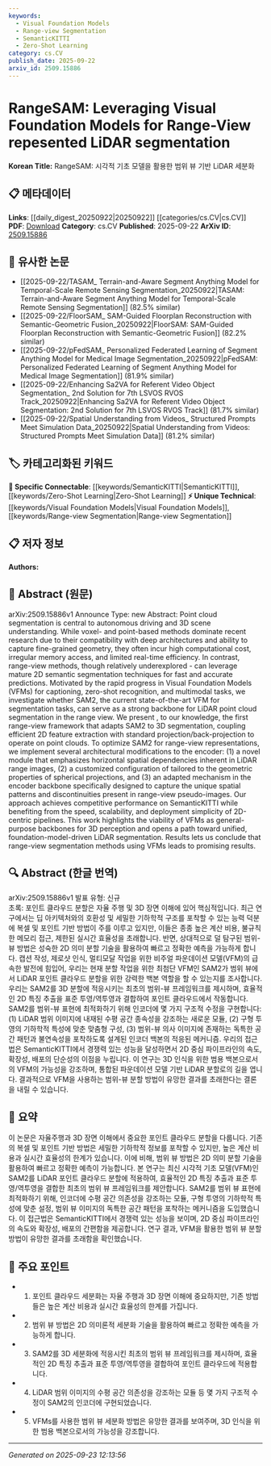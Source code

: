 ```yaml
---
keywords:
  - Visual Foundation Models
  - Range-view Segmentation
  - SemanticKITTI
  - Zero-Shot Learning
category: cs.CV
publish_date: 2025-09-22
arxiv_id: 2509.15886
---
```


<!-- KEYWORD_LINKING_METADATA:
{
  "processed_timestamp": "2025-09-23T12:13:56.694126",
  "vocabulary_version": "1.0",
  "selected_keywords": [
    "Visual Foundation Models",
    "Range-view Segmentation",
    "SemanticKITTI",
    "Zero-Shot Learning"
  ],
  "rejected_keywords": [],
  "similarity_scores": {
    "Visual Foundation Models": 0.78,
    "Range-view Segmentation": 0.7,
    "SemanticKITTI": 0.75,
    "Zero-Shot Learning": 0.82
  },
  "extraction_method": "AI_prompt_based",
  "budget_applied": true,
  "candidates_json": {
    "candidates": [
      {
        "surface": "Visual Foundation Models",
        "canonical": "Visual Foundation Models",
        "aliases": [
          "VFMs"
        ],
        "category": "unique_technical",
        "rationale": "VFMs are central to the paper's approach and represent a novel application in LiDAR segmentation.",
        "novelty_score": 0.85,
        "connectivity_score": 0.72,
        "specificity_score": 0.88,
        "link_intent_score": 0.78
      },
      {
        "surface": "Range-view segmentation",
        "canonical": "Range-view Segmentation",
        "aliases": [
          "Range-view LiDAR Segmentation"
        ],
        "category": "unique_technical",
        "rationale": "This is a specific method explored in the paper, linking LiDAR data with segmentation techniques.",
        "novelty_score": 0.78,
        "connectivity_score": 0.65,
        "specificity_score": 0.82,
        "link_intent_score": 0.7
      },
      {
        "surface": "SemanticKITTI",
        "canonical": "SemanticKITTI",
        "aliases": [],
        "category": "specific_connectable",
        "rationale": "SemanticKITTI is a benchmark dataset mentioned in the paper, crucial for evaluating segmentation methods.",
        "novelty_score": 0.45,
        "connectivity_score": 0.8,
        "specificity_score": 0.9,
        "link_intent_score": 0.75
      },
      {
        "surface": "Zero-shot recognition",
        "canonical": "Zero-Shot Learning",
        "aliases": [
          "Zero-shot recognition"
        ],
        "category": "specific_connectable",
        "rationale": "Zero-shot capabilities are relevant to the paper's exploration of VFMs and their applications.",
        "novelty_score": 0.5,
        "connectivity_score": 0.85,
        "specificity_score": 0.78,
        "link_intent_score": 0.82
      }
    ],
    "ban_list_suggestions": [
      "method",
      "performance",
      "experiment"
    ]
  },
  "decisions": [
    {
      "candidate_surface": "Visual Foundation Models",
      "resolved_canonical": "Visual Foundation Models",
      "decision": "linked",
      "scores": {
        "novelty": 0.85,
        "connectivity": 0.72,
        "specificity": 0.88,
        "link_intent": 0.78
      }
    },
    {
      "candidate_surface": "Range-view segmentation",
      "resolved_canonical": "Range-view Segmentation",
      "decision": "linked",
      "scores": {
        "novelty": 0.78,
        "connectivity": 0.65,
        "specificity": 0.82,
        "link_intent": 0.7
      }
    },
    {
      "candidate_surface": "SemanticKITTI",
      "resolved_canonical": "SemanticKITTI",
      "decision": "linked",
      "scores": {
        "novelty": 0.45,
        "connectivity": 0.8,
        "specificity": 0.9,
        "link_intent": 0.75
      }
    },
    {
      "candidate_surface": "Zero-shot recognition",
      "resolved_canonical": "Zero-Shot Learning",
      "decision": "linked",
      "scores": {
        "novelty": 0.5,
        "connectivity": 0.85,
        "specificity": 0.78,
        "link_intent": 0.82
      }
    }
  ]
}
-->

# RangeSAM: Leveraging Visual Foundation Models for Range-View repesented LiDAR segmentation

**Korean Title:** RangeSAM: 시각적 기초 모델을 활용한 범위 뷰 기반 LiDAR 세분화

## 📋 메타데이터

**Links**: [[daily_digest_20250922|20250922]] [[categories/cs.CV|cs.CV]]
**PDF**: [Download](https://arxiv.org/pdf/2509.15886.pdf)
**Category**: cs.CV
**Published**: 2025-09-22
**ArXiv ID**: [2509.15886](https://arxiv.org/abs/2509.15886)

## 🔗 유사한 논문
- [[2025-09-22/TASAM_ Terrain-and-Aware Segment Anything Model for Temporal-Scale Remote Sensing Segmentation_20250922|TASAM: Terrain-and-Aware Segment Anything Model for Temporal-Scale Remote Sensing Segmentation]] (82.5% similar)
- [[2025-09-22/FloorSAM_ SAM-Guided Floorplan Reconstruction with Semantic-Geometric Fusion_20250922|FloorSAM: SAM-Guided Floorplan Reconstruction with Semantic-Geometric Fusion]] (82.2% similar)
- [[2025-09-22/pFedSAM_ Personalized Federated Learning of Segment Anything Model for Medical Image Segmentation_20250922|pFedSAM: Personalized Federated Learning of Segment Anything Model for Medical Image Segmentation]] (81.9% similar)
- [[2025-09-22/Enhancing Sa2VA for Referent Video Object Segmentation_ 2nd Solution for 7th LSVOS RVOS Track_20250922|Enhancing Sa2VA for Referent Video Object Segmentation: 2nd Solution for 7th LSVOS RVOS Track]] (81.7% similar)
- [[2025-09-22/Spatial Understanding from Videos_ Structured Prompts Meet Simulation Data_20250922|Spatial Understanding from Videos: Structured Prompts Meet Simulation Data]] (81.2% similar)

## 🏷️ 카테고리화된 키워드
**🔗 Specific Connectable**: [[keywords/SemanticKITTI|SemanticKITTI]], [[keywords/Zero-Shot Learning|Zero-Shot Learning]]
**⚡ Unique Technical**: [[keywords/Visual Foundation Models|Visual Foundation Models]], [[keywords/Range-view Segmentation|Range-view Segmentation]]

## 📋 저자 정보

**Authors:** 

## 📄 Abstract (원문)

arXiv:2509.15886v1 Announce Type: new 
Abstract: Point cloud segmentation is central to autonomous driving and 3D scene understanding. While voxel- and point-based methods dominate recent research due to their compatibility with deep architectures and ability to capture fine-grained geometry, they often incur high computational cost, irregular memory access, and limited real-time efficiency. In contrast, range-view methods, though relatively underexplored - can leverage mature 2D semantic segmentation techniques for fast and accurate predictions. Motivated by the rapid progress in Visual Foundation Models (VFMs) for captioning, zero-shot recognition, and multimodal tasks, we investigate whether SAM2, the current state-of-the-art VFM for segmentation tasks, can serve as a strong backbone for LiDAR point cloud segmentation in the range view. We present , to our knowledge, the first range-view framework that adapts SAM2 to 3D segmentation, coupling efficient 2D feature extraction with standard projection/back-projection to operate on point clouds. To optimize SAM2 for range-view representations, we implement several architectural modifications to the encoder: (1) a novel module that emphasizes horizontal spatial dependencies inherent in LiDAR range images, (2) a customized configuration of tailored to the geometric properties of spherical projections, and (3) an adapted mechanism in the encoder backbone specifically designed to capture the unique spatial patterns and discontinuities present in range-view pseudo-images. Our approach achieves competitive performance on SemanticKITTI while benefiting from the speed, scalability, and deployment simplicity of 2D-centric pipelines. This work highlights the viability of VFMs as general-purpose backbones for 3D perception and opens a path toward unified, foundation-model-driven LiDAR segmentation. Results lets us conclude that range-view segmentation methods using VFMs leads to promising results.

## 🔍 Abstract (한글 번역)

arXiv:2509.15886v1 발표 유형: 신규  
초록: 포인트 클라우드 분할은 자율 주행 및 3D 장면 이해에 있어 핵심적입니다. 최근 연구에서는 딥 아키텍처와의 호환성 및 세밀한 기하학적 구조를 포착할 수 있는 능력 덕분에 복셀 및 포인트 기반 방법이 주를 이루고 있지만, 이들은 종종 높은 계산 비용, 불규칙한 메모리 접근, 제한된 실시간 효율성을 초래합니다. 반면, 상대적으로 덜 탐구된 범위-뷰 방법은 성숙한 2D 의미 분할 기술을 활용하여 빠르고 정확한 예측을 가능하게 합니다. 캡션 작성, 제로샷 인식, 멀티모달 작업을 위한 비주얼 파운데이션 모델(VFM)의 급속한 발전에 힘입어, 우리는 현재 분할 작업을 위한 최첨단 VFM인 SAM2가 범위 뷰에서 LiDAR 포인트 클라우드 분할을 위한 강력한 백본 역할을 할 수 있는지를 조사합니다. 우리는 SAM2를 3D 분할에 적응시키는 최초의 범위-뷰 프레임워크를 제시하며, 효율적인 2D 특징 추출을 표준 투영/역투영과 결합하여 포인트 클라우드에서 작동합니다. SAM2를 범위-뷰 표현에 최적화하기 위해 인코더에 몇 가지 구조적 수정을 구현합니다: (1) LiDAR 범위 이미지에 내재된 수평 공간 종속성을 강조하는 새로운 모듈, (2) 구형 투영의 기하학적 특성에 맞춘 맞춤형 구성, (3) 범위-뷰 의사 이미지에 존재하는 독특한 공간 패턴과 불연속성을 포착하도록 설계된 인코더 백본의 적응된 메커니즘. 우리의 접근법은 SemanticKITTI에서 경쟁력 있는 성능을 달성하면서 2D 중심 파이프라인의 속도, 확장성, 배포의 단순성의 이점을 누립니다. 이 연구는 3D 인식을 위한 범용 백본으로서의 VFM의 가능성을 강조하며, 통합된 파운데이션 모델 기반 LiDAR 분할로의 길을 엽니다. 결과적으로 VFM을 사용하는 범위-뷰 분할 방법이 유망한 결과를 초래한다는 결론을 내릴 수 있습니다.

## 📝 요약

이 논문은 자율주행과 3D 장면 이해에서 중요한 포인트 클라우드 분할을 다룹니다. 기존의 복셀 및 포인트 기반 방법은 세밀한 기하학적 정보를 포착할 수 있지만, 높은 계산 비용과 실시간 효율성의 한계가 있습니다. 이에 비해, 범위 뷰 방법은 2D 의미 분할 기술을 활용하여 빠르고 정확한 예측이 가능합니다. 본 연구는 최신 시각적 기초 모델(VFM)인 SAM2를 LiDAR 포인트 클라우드 분할에 적용하여, 효율적인 2D 특징 추출과 표준 투영/역투영을 결합한 최초의 범위 뷰 프레임워크를 제안합니다. SAM2를 범위 뷰 표현에 최적화하기 위해, 인코더에 수평 공간 의존성을 강조하는 모듈, 구형 투영의 기하학적 특성에 맞춘 설정, 범위 뷰 이미지의 독특한 공간 패턴을 포착하는 메커니즘을 도입했습니다. 이 접근법은 SemanticKITTI에서 경쟁력 있는 성능을 보이며, 2D 중심 파이프라인의 속도와 확장성, 배포의 간편함을 제공합니다. 연구 결과, VFM을 활용한 범위 뷰 분할 방법이 유망한 결과를 초래함을 확인했습니다.

## 🎯 주요 포인트

- 1. 포인트 클라우드 세분화는 자율 주행과 3D 장면 이해에 중요하지만, 기존 방법들은 높은 계산 비용과 실시간 효율성의 한계를 가집니다.
- 2. 범위 뷰 방법은 2D 의미론적 세분화 기술을 활용하여 빠르고 정확한 예측을 가능하게 합니다.
- 3. SAM2를 3D 세분화에 적응시킨 최초의 범위 뷰 프레임워크를 제시하며, 효율적인 2D 특징 추출과 표준 투영/역투영을 결합하여 포인트 클라우드에 적용합니다.
- 4. LiDAR 범위 이미지의 수평 공간 의존성을 강조하는 모듈 등 몇 가지 구조적 수정이 SAM2의 인코더에 구현되었습니다.
- 5. VFMs를 사용한 범위 뷰 세분화 방법은 유망한 결과를 보여주며, 3D 인식을 위한 범용 백본으로서의 가능성을 강조합니다.


---

*Generated on 2025-09-23 12:13:56*